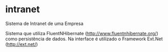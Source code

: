 # intranet
Sistema de Intranet de uma Empresa

Sistema que utiliza FluentNHibernate (http://www.fluentnhibernate.org/) como persistência de dados.
Na interface é utilizado o Framework Ext.Net (http://ext.net/)

